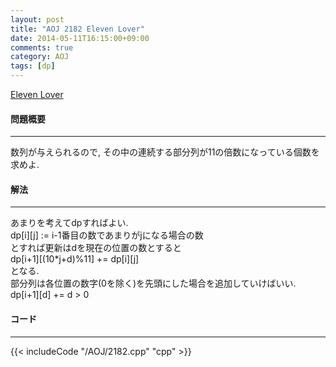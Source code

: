 ```yaml
---
layout: post
title: "AOJ 2182 Eleven Lover"
date: 2014-05-11T16:15:00+09:00
comments: true
category: AOJ
tags: [dp]
---
```


[Eleven Lover](http://judge.u-aizu.ac.jp/onlinejudge/description.jsp?id=2182)

#### 問題概要

****

数列が与えられるので, その中の連続する部分列が11の倍数になっている個数を求めよ.

#### 解法

****

あまりを考えてdpすればよい.  
dp[i][j] := i-1番目の数であまりがjになる場合の数  
とすれば更新はdを現在の位置の数とすると  
dp[i+1][(10*j+d)%11] += dp[i][j]  
となる.  
部分列は各位置の数字(0を除く)を先頭にした場合を追加していけばいい.  
dp[i+1][d] += d > 0  


#### コード

****

{{< includeCode "/AOJ/2182.cpp" "cpp" >}}

